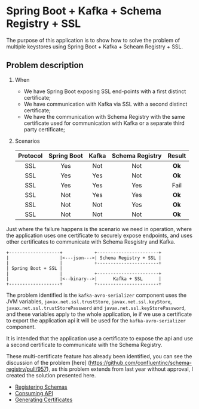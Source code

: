 # Spring Boot + Kafka + Schema Registry + SSL

The purpose of this application is to show how to solve the problem of multiple keystores using Spring Boot + Kafka + Scheam Registry + SSL.

## Problem description

1. When
     * We have Spring Boot exposing SSL end-points with a first distinct certificate;
     * We have communication with Kafka via SSL with a second distinct certificate;
     * We have the communication with Schema Registry with the same certificate used for communication with Kafka or a separate third party certificate;

2. Scenarios

    | Protocol | Spring Boot | Kafka | Schema Registry | Result |
    |:--------:|:-----------:|:-----:|:---------------:|:------:|
    | SSL      | Yes         | Not   | Not             | **Ok** |
    | SSL      | Yes         | Yes   | Not             | **Ok** |
    | SSL      | Yes         | Yes   | Yes             | Fail   |
    | SSL      | Not         | Yes   | Yes             | **Ok** |
    | SSL      | Not         | Not   | Yes             | **Ok** |
    | SSL      | Not         | Not   | Not             | **Ok** |

Just where the failure happens is the scenario we need in operation, where the application uses one certificate to securely expose endpoints, and uses other certificates to communicate with Schema Resgistry and Kafka.

```text
+-------------------+            +-----------------------+
|                   |<---json--->| Schema Registry + SSL |
|                   |            +-----------------------+
| Spring Boot + SSL |
|                   |            +-----------------------+
|                   |<--binary-->|      Kafka + SSL      |  
+-------------------+            +-----------------------+
```

The problem identified is the `kafka-avro-serializer` component uses the JVM variables, `javax.net.ssl.trustStore`, `javax.net.ssl.keyStore`, `javax.net.ssl.trustStorePassword` and `javax.net.ssl.keyStorePassword`, and these variables apply to the whole application, ie if we use a certificate to export the application api it will be used for the `kafka-avro-serializer` component.

It is intended that the application use a certificate to expose the api and use a second certificate to communicate with the Schema Registry.

These multi-certificate feature has already been identified, you can see the discussion of the problem [here] (https://github.com/confluentinc/schema-registry/pull/957), as this problem extends from last year without approval, I created the solution presented here.

* [Registering Schemas](documentation/register-schemas.md)
* [Consuming API](documentation/consume-api.md)
* [Generating Certificates](documentation/generate-certificates.md)
